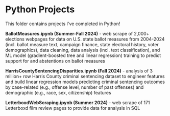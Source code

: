 # Python Projects

This folder contains projects I've completed in Python!

**BallotMeasures.ipynb (Summer-Fall 2024)** - web scrape of 2,000+ elections webpages for data on U.S. state ballot measures from 2004-2024 (incl. ballot measure text, campaign finance, state electoral history, voter demographics), data cleaning, data analysis (incl. text classification), and ML model (gradient-boosted tree and linear regression) training to predict support for and abstentions on ballot measures

**HarrisCountySentencingDisparities.ipynb (Fall 2024)** - analysis of 3 million+ row Harris County criminal sentencing dataset to engineer features and build linear regression models predicting criminal sentencing outcomes by case-related (e.g., offense level, number of past offenses) and demographic (e.g., race, sex, citizenship) features

**LetterboxdWebScraping.ipynb (Summer 2024)** - web scrape of 171 Letterboxd film review pages to provide data for analysis in SQL


